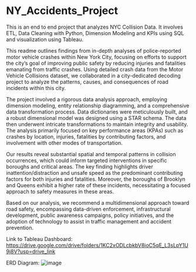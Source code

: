 # NY_Accidents_Project
This is an end to end project that analyzes NYC Collision Data. It involves ETL, Data Cleaning with Python, Dimension Modeling and KPIs using SQL and visualization using Tableau.

This readme outlines findings from in-depth analyses of police-reported motor vehicle crashes within New York City, focusing on efforts to support the city’s goal of improving public safety by reducing injuries and fatalities emanating from traffic crashes. Using detailed crash data from the Motor Vehicle Collisions dataset, we collaborated in a city-dedicated decoding project to analyze the patterns, causes, and consequences of road incidents within this city.

The project involved a rigorous data analysis approach, employing dimension modeling, entity relationship diagramming, and a comprehensive data transformation process. Data dictionaries were meticulously built, and a robust dimensional model was designed using a STAR schema. The data then underwent intricate transformations to maintain integrity and usability. The analysis primarily focused on key performance areas (KPAs) such as crashes by location, injuries, fatalities by contributing factors, and involvement with other modes of transportation.

Our results reveal substantial spatial and temporal patterns in collision occurrences, which could inform targeted interventions in specific boroughs and critical areas. The key finding highlights driver inattention/distraction and unsafe speed as the predominant contributing factors for both injuries and fatalities. Moreover, the boroughs of Brooklyn and Queens exhibit a higher rate of these incidents, necessitating a focused approach to safety measures in these areas.

Based on our analysis, we recommend a multidimensional approach toward road safety, encompassing data-driven enforcement, infrastructural development, public awareness campaigns, policy initiatives, and the adoption of technology to assist in traffic management and accident prevention.

Link to Tableau Dashboard: https://drive.google.com/drive/folders/1KC2xODLcbkbV8ioC5qE_L3sLpY1U9j8V?usp=drive_link

ERD Diagram: ![image](https://github.com/nithin-srivatsa/NY_Accidents_Project/assets/112577342/83e20d3f-8b87-41b4-b446-247f743fab59)

